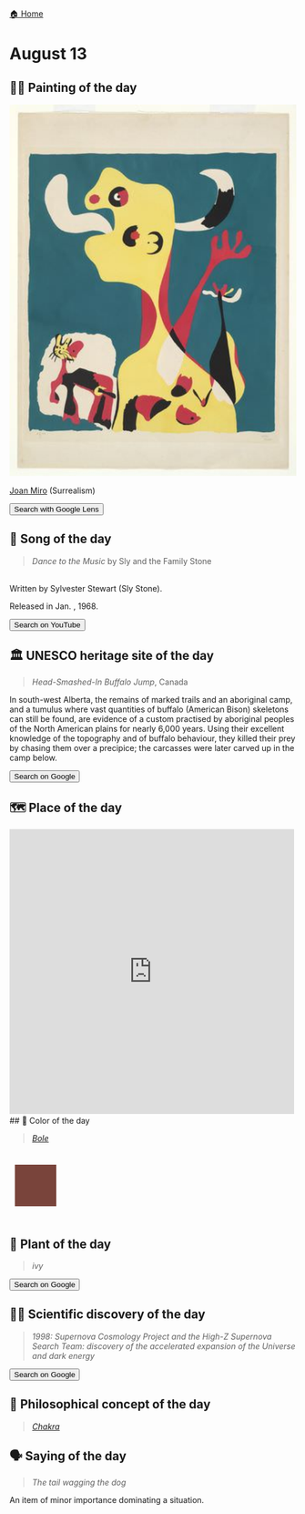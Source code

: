 
[🏠 Home](../../index.md)

# August 13

## 🧑‍🎨 Painting of the day

<img width="600" src="../img/Joan_Miro_5.jpg">

[Joan Miro](https://en.wikipedia.org/wiki/Joan_Miró) (Surrealism)

<button class="btn btn-success"
onclick=" window.open('https://lens.google.com/uploadbyurl?url=https://iretes.github.io/one-a-day/data/img/Joan_Miro_5.jpg','_blank')">
Search with Google Lens
</button>

## 🎼 Song of the day

> *Dance to the Music*
by Sly and the Family Stone

<br />Written by Sylvester Stewart (Sly Stone).

Released in Jan. , 1968.

<button class="btn btn-success"
onclick=" window.open('http://www.youtube.com/search?q=Dance to the Music by Sly and the Family Stone','_blank')">
Search on YouTube
</button>

## 🏛️ UNESCO heritage site of the day

> *Head-Smashed-In Buffalo Jump*, Canada

<p>In south-west Alberta, the remains of marked trails and an aboriginal camp, and a tumulus where vast quantities of buffalo (American Bison) skeletons can still be found, are evidence of a custom practised by aboriginal peoples of the North American plains for nearly 6,000 years. Using their excellent knowledge of the topography and of buffalo behaviour, they killed their prey by chasing them over a precipice; the carcasses were later carved up in the camp below.</p>

<button class="btn btn-success"
onclick=" window.open('http://www.google.com/search?q=Head-Smashed-In Buffalo Jump','_blank')">
Search on Google
</button>

## 🗺️ Place of the day

<iframe
src="https://www.mapcrunch.com"
name="mapcrunch"
width="500"
height="500"
allowTransparency="true"
scrolling="no"
frameborder="0"
>
</iframe>
## 🎨 Color of the day

> *[Bole](https://en.wikipedia.org/wiki/Bole_(color))*

<div style="color:#79443B; font-size: 100px;">&#9632;</div>

## 🌿 Plant of the day

> *ivy*

<button class="btn btn-success"
onclick=" window.open('http://www.google.com/search?q=ivy','_blank')">
Search on Google
</button>

## 🧑‍🔬 Scientific discovery of the day

> *1998: Supernova Cosmology Project and the High-Z Supernova Search Team: discovery of the accelerated expansion of the Universe and dark energy*

<button class="btn btn-success"
onclick=" window.open('http://www.google.com/search?q=1998: Supernova Cosmology Project and the High-Z Supernova Search Team: discovery of the accelerated expansion of the Universe and dark energy','_blank')"> 
Search on Google
</button>

## 💭 Philosophical concept of the day

> *[Chakra](https://en.wikipedia.org/wiki/Chakra)*

## 🗣️ Saying of the day

> *The tail wagging the dog*

An item of minor importance dominating a situation. 

